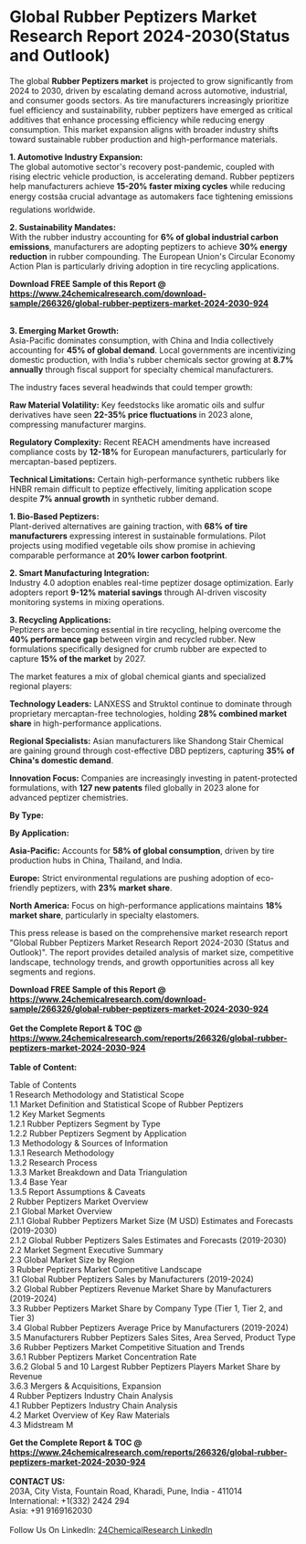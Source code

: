 <h1>Global Rubber Peptizers Market Research Report 2024-2030(Status and Outlook)</h1><p>The global <strong>Rubber Peptizers market</strong> is projected to grow significantly from 2024 to 2030, driven by escalating demand across automotive, industrial, and consumer goods sectors. As tire manufacturers increasingly prioritize fuel efficiency and sustainability, rubber peptizers have emerged as critical additives that enhance processing efficiency while reducing energy consumption. This market expansion aligns with broader industry shifts toward sustainable rubber production and high-performance materials.</p><p><strong>1. Automotive Industry Expansion:</strong><br>
The global automotive sector's recovery post-pandemic, coupled with rising electric vehicle production, is accelerating demand. Rubber peptizers help manufacturers achieve <strong>15-20% faster mixing cycles</strong> while reducing energy costsâa crucial advantage as automakers face tightening emissions regulations worldwide.</p><p><strong>2. Sustainability Mandates:</strong><br>
With the rubber industry accounting for <strong>6% of global industrial carbon emissions</strong>, manufacturers are adopting peptizers to achieve <strong>30% energy reduction</strong> in rubber compounding. The European Union's Circular Economy Action Plan is particularly driving adoption in tire recycling applications.</p><div><b>Download FREE Sample of this Report @ 
            <a href="https://www.24chemicalresearch.com/download-sample/266326/global-rubber-peptizers-market-2024-2030-924">
            https://www.24chemicalresearch.com/download-sample/266326/global-rubber-peptizers-market-2024-2030-924</a></b></div><br><p><strong>3. Emerging Market Growth:</strong><br>
Asia-Pacific dominates consumption, with China and India collectively accounting for <strong>45% of global demand</strong>. Local governments are incentivizing domestic production, with India's rubber chemicals sector growing at <strong>8.7% annually</strong> through fiscal support for specialty chemical manufacturers.</p><p>The industry faces several headwinds that could temper growth:</p><p><strong>Raw Material Volatility:</strong> Key feedstocks like aromatic oils and sulfur derivatives have seen <strong>22-35% price fluctuations</strong> in 2023 alone, compressing manufacturer margins.</p><p><strong>Regulatory Complexity:</strong> Recent REACH amendments have increased compliance costs by <strong>12-18%</strong> for European manufacturers, particularly for mercaptan-based peptizers.</p><p><strong>Technical Limitations:</strong> Certain high-performance synthetic rubbers like HNBR remain difficult to peptize effectively, limiting application scope despite <strong>7% annual growth</strong> in synthetic rubber demand.</p><p><strong>1. Bio-Based Peptizers:</strong><br>
Plant-derived alternatives are gaining traction, with <strong>68% of tire manufacturers</strong> expressing interest in sustainable formulations. Pilot projects using modified vegetable oils show promise in achieving comparable performance at <strong>20% lower carbon footprint</strong>.</p><p><strong>2. Smart Manufacturing Integration:</strong><br>
Industry 4.0 adoption enables real-time peptizer dosage optimization. Early adopters report <strong>9-12% material savings</strong> through AI-driven viscosity monitoring systems in mixing operations.</p><p><strong>3. Recycling Applications:</strong><br>
Peptizers are becoming essential in tire recycling, helping overcome the <strong>40% performance gap</strong> between virgin and recycled rubber. New formulations specifically designed for crumb rubber are expected to capture <strong>15% of the market</strong> by 2027.</p><p>The market features a mix of global chemical giants and specialized regional players:</p><p><strong>Technology Leaders:</strong> LANXESS and Struktol continue to dominate through proprietary mercaptan-free technologies, holding <strong>28% combined market share</strong> in high-performance applications.</p><p><strong>Regional Specialists:</strong> Asian manufacturers like Shandong Stair Chemical are gaining ground through cost-effective DBD peptizers, capturing <strong>35% of China's domestic demand</strong>.</p><p><strong>Innovation Focus:</strong> Companies are increasingly investing in patent-protected formulations, with <strong>127 new patents</strong> filed globally in 2023 alone for advanced peptizer chemistries.</p><p><strong>By Type:</strong></p><p><strong>By Application:</strong></p><p><strong>Asia-Pacific:</strong> Accounts for <strong>58% of global consumption</strong>, driven by tire production hubs in China, Thailand, and India.</p><p><strong>Europe:</strong> Strict environmental regulations are pushing adoption of eco-friendly peptizers, with <strong>23% market share</strong>.</p><p><strong>North America:</strong> Focus on high-performance applications maintains <strong>18% market share</strong>, particularly in specialty elastomers.</p><p>This press release is based on the comprehensive market research report "Global Rubber Peptizers Market Research Report 2024-2030 (Status and Outlook)". The report provides detailed analysis of market size, competitive landscape, technology trends, and growth opportunities across all key segments and regions.</p><div><b>Download FREE Sample of this Report @ 
            <a href="https://www.24chemicalresearch.com/download-sample/266326/global-rubber-peptizers-market-2024-2030-924">
            https://www.24chemicalresearch.com/download-sample/266326/global-rubber-peptizers-market-2024-2030-924</a></b></div><br><div><b>Get the Complete Report & TOC @ 
            <a href="https://www.24chemicalresearch.com/reports/266326/global-rubber-peptizers-market-2024-2030-924">
            https://www.24chemicalresearch.com/reports/266326/global-rubber-peptizers-market-2024-2030-924</a></b></div><br>
            <b>Table of Content:</b><p>Table of Contents<br />
1 Research Methodology and Statistical Scope<br />
1.1 Market Definition and Statistical Scope of Rubber Peptizers<br />
1.2 Key Market Segments<br />
1.2.1 Rubber Peptizers Segment by Type<br />
1.2.2 Rubber Peptizers Segment by Application<br />
1.3 Methodology & Sources of Information<br />
1.3.1 Research Methodology<br />
1.3.2 Research Process<br />
1.3.3 Market Breakdown and Data Triangulation<br />
1.3.4 Base Year<br />
1.3.5 Report Assumptions & Caveats<br />
2 Rubber Peptizers Market Overview<br />
2.1 Global Market Overview<br />
2.1.1 Global Rubber Peptizers Market Size (M USD) Estimates and Forecasts (2019-2030)<br />
2.1.2 Global Rubber Peptizers Sales Estimates and Forecasts (2019-2030)<br />
2.2 Market Segment Executive Summary<br />
2.3 Global Market Size by Region<br />
3 Rubber Peptizers Market Competitive Landscape<br />
3.1 Global Rubber Peptizers Sales by Manufacturers (2019-2024)<br />
3.2 Global Rubber Peptizers Revenue Market Share by Manufacturers (2019-2024)<br />
3.3 Rubber Peptizers Market Share by Company Type (Tier 1, Tier 2, and Tier 3)<br />
3.4 Global Rubber Peptizers Average Price by Manufacturers (2019-2024)<br />
3.5 Manufacturers Rubber Peptizers Sales Sites, Area Served, Product Type<br />
3.6 Rubber Peptizers Market Competitive Situation and Trends<br />
3.6.1 Rubber Peptizers Market Concentration Rate<br />
3.6.2 Global 5 and 10 Largest Rubber Peptizers Players Market Share by Revenue<br />
3.6.3 Mergers & Acquisitions, Expansion<br />
4 Rubber Peptizers Industry Chain Analysis<br />
4.1 Rubber Peptizers Industry Chain Analysis<br />
4.2 Market Overview of Key Raw Materials<br />
4.3 Midstream M</p><div><b>Get the Complete Report & TOC @ 
            <a href="https://www.24chemicalresearch.com/reports/266326/global-rubber-peptizers-market-2024-2030-924">
            https://www.24chemicalresearch.com/reports/266326/global-rubber-peptizers-market-2024-2030-924</a></b></div><br><b>CONTACT US:</b><br>
            203A, City Vista, Fountain Road, Kharadi, Pune, India - 411014<br>
            International: +1(332) 2424 294<br>
            Asia: +91 9169162030 <br><br>
            Follow Us On LinkedIn: <a href="https://www.linkedin.com/company/24chemicalresearch/">24ChemicalResearch LinkedIn</a>